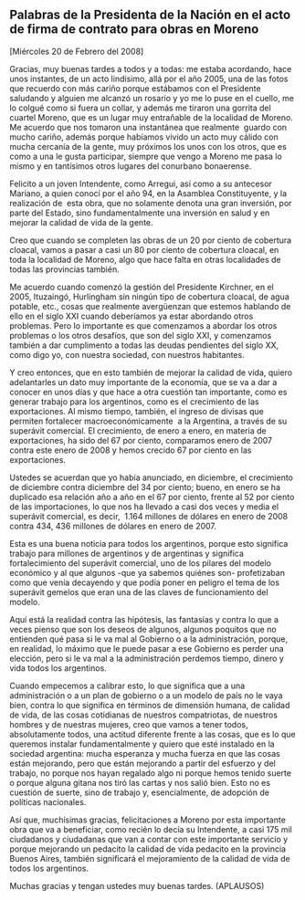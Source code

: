 Palabras de la Presidenta de la Nación en el acto de firma de contrato para obras en Moreno
-------------------------------------------------------------------------------------------

[Miércoles 20 de Febrero del 2008]

Gracias, muy buenas tardes a todos y a todas: me estaba acordando, hace
unos instantes, de un acto lindísimo, allá por el año 2005, una de las
fotos que recuerdo con más cariño porque estábamos con el Presidente
saludando y alguien me alcanzó un rosario y yo me lo puse en el cuello,
me lo colgué como si fuera un collar, y además me tiraron una gorrita
del cuartel Moreno, que es un lugar muy entrañable de la localidad de
Moreno. Me acuerdo que nos tomaron una instantánea que realmente  guardo
con mucho cariño, además porque habíamos vivido un acto muy cálido con
mucha cercanía de la gente, muy próximos los unos con los otros, que es
como a una le gusta participar, siempre que vengo a Moreno me pasa lo
mismo y en tantísimos otros lugares del conurbano bonaerense.

Felicito a un joven Intendente, como Arregui, así como a su antecesor
Mariano, a quien conocí por el año 94, en la Asamblea Constituyente, y
la realización de  esta obra, que no solamente denota una gran
inversión, por parte del Estado, sino fundamentalmente una inversión en
salud y en mejorar la calidad de vida de la gente.

Creo que cuando se completen las obras de un 20 por ciento de cobertura
cloacal, vamos a pasar a casi un 80 por ciento de cobertura cloacal, en
toda la localidad de Moreno, algo que hace falta en otras localidades de
todas las provincias también.

Me acuerdo cuando comenzó la gestión del Presidente Kirchner, en el
2005, Ituzaingó, Hurlingham sin ningún tipo de cobertura cloacal, de
agua potable, etc., cosas que realmente avergüenzan que estemos hablando
de ello en el siglo XXI cuando deberíamos ya estar abordando otros
problemas. Pero lo importante es que comenzamos a abordar los otros
problemas o los otros desafíos, que son del siglo XXI, y comenzamos
también a dar cumplimento a todas las deudas pendientes del siglo XX,
como digo yo, con nuestra sociedad, con nuestros habitantes.

Y creo entonces, que en esto también de mejorar la calidad de vida,
quiero adelantarles un dato muy importante de la economía, que se va a
dar a conocer en unos días y que hace a otra cuestión tan importante,
como es generar trabajo para los argentinos, como es el crecimiento de
las exportaciones. Al mismo tiempo, también, el ingreso de divisas que
permiten fortalecer macroeconómicamente  a la Argentina, a través de su
superávit comercial. El crecimiento, de enero a enero, en materia de
exportaciones, ha sido del 67 por ciento, comparamos enero de 2007
contra este enero de 2008 y hemos crecido 67 por ciento en las
exportaciones.

Ustedes se acuerdan que yo había anunciado, en diciembre, el crecimiento
de diciembre contra diciembre del 34 por ciento; bueno, en enero se ha
duplicado esa relación año a año en el 67 por ciento, frente al 52 por
ciento de las importaciones, lo que nos ha llevado a casi dos veces y
media el superávit comercial, es decir,  1.164 millones de dólares en
enero de 2008 contra 434, 436 millones de dólares en enero de 2007.

Esta es una buena noticia para todos los argentinos, porque esto
significa trabajo para millones de argentinos y de argentinas y
significa fortalecimiento del superávit comercial, uno de los pilares
del modelo económico y al que algunos -que ya sabemos quiénes son-
profetizaban como que venía decayendo y que podía poner en peligro el
tema de los superávit gemelos que eran una de las claves de
funcionamiento del modelo.

Aquí está la realidad contra las hipótesis, las fantasías y contra lo
que a veces pienso que son los deseos de algunos, algunos poquitos que
no entienden qué pasa si le va mal al Gobierno o a la administración,
porque, en realidad, lo máximo que le puede pasar a ese Gobierno es
perder una elección, pero si le va mal a la administración perdemos
tiempo, dinero y vida todos los argentinos.

Cuando empecemos a calibrar esto, lo que significa que a una
administración o a un plan de gobierno o a un modelo de país no le vaya
bien, contra lo que significa en términos de dimensión humana, de
calidad de vida, de las cosas cotidianas de nuestros compatriotas, de
nuestros hombres y de nuestras mujeres, creo que vamos a tener todos,
absolutamente todos, una actitud diferente frente a las cosas, que es lo
que queremos instalar fundamentalmente y quiero que esté instalado en la
sociedad argentina: mucha esperanza y mucha fuerza en que las cosas
están mejorando, pero que están mejorando a partir del esfuerzo y del
trabajo, no porque nos hayan regalado algo ni porque hemos tenido suerte
o porque alguna gitana nos tiró las cartas y nos salió bien. Esto no es
cuestión de suerte, sino de trabajo y, esencialmente, de adopción de
políticas nacionales.

Así que, muchísimas gracias, felicitaciones a Moreno por esta importante
obra que va a beneficiar, como recién lo decía su Intendente, a casi 175
mil ciudadanos y ciudadanas que van a contar con este importante
servicio y porque mejorando un pedacito la calidad de vida pedacito en
la provincia Buenos Aires, también significará el mejoramiento de la
calidad de vida de todos los argentinos.

Muchas gracias y tengan ustedes muy buenas tardes. (APLAUSOS)
